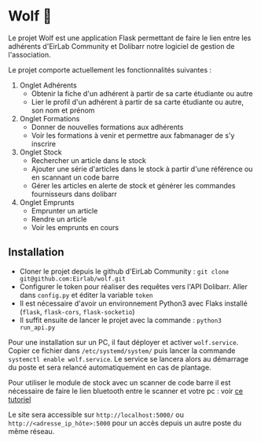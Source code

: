 # Wolf 🐺

Le projet Wolf est une application Flask permettant de faire le lien entre les adhérents d'EirLab Community et Dolibarr
notre logiciel de gestion de l'association.

Le projet comporte actuellement les fonctionnalités suivantes :

1. Onglet Adhérents
    - Obtenir la fiche d'un adhérent à partir de sa carte étudiante ou autre
    - Lier le profil d'un adhérent à partir de sa carte étudiante ou autre, son nom et prénom
2. Onglet Formations
    - Donner de nouvelles formations aux adhérents
    - Voir les formations à venir et permettre aux fabmanager de s'y inscrire
3. Onglet Stock
    - Rechercher un article dans le stock
    - Ajouter une série d'articles dans le stock à partir d'une référence ou en scannant un code barre
    - Gérer les articles en alerte de stock et générer les commandes fournisseurs dans dolibarr
4. Onglet Emprunts
    - Emprunter un article
    - Rendre un article
    - Voir les emprunts en cours

## Installation

- Cloner le projet depuis le github d'EirLab Community : `git clone git@github.com:Eirlab/wolf.git`
- Configurer le token pour réaliser des requêtes vers l'API Dolibarr. Aller dans `config.py` et éditer la
  variable `token`
- Il est nécessaire d'avoir un environnement Python3 avec Flaks installé (`flask`, `flask-cors`, `flask-socketio`)
- Il suffit ensuite de lancer le projet avec la commande : `python3 run_api.py`

Pour une installation sur un PC, il faut déployer et activer `wolf.service`.
Copier ce fichier dans `/etc/systemd/system/` puis lancer la commande `systemctl enable wolf.service`. Le service se
lancera alors au démarrage du poste et sera relancé automatiquement en cas de plantage.

Pour utiliser le module de stock avec un scanner de code barre il est nécessaire de faire le lien bluetooth entre le
scanner et votre pc : voir [ce tutoriel](https://wolf-eirlab-community.readthedocs.io/fr/latest/barcode.html)

Le site sera accessible sur `http://localhost:5000/` ou `http://<adresse_ip_hôte>:5000` pour un accès depuis un autre
poste du même réseau.
